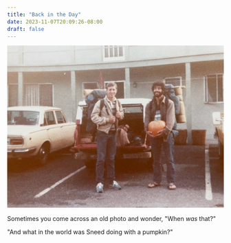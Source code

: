 ```yaml
---
title: "Back in the Day"
date: 2023-11-07T20:09:26-08:00
draft: false
---
```



<center>

![picture of covid](/images/back-in-the-day.jpg)

</center>


Sometimes you come across an old photo and wonder, "When _was_ that?"

"And what in the world was Sneed doing with a pumpkin?"
